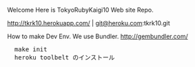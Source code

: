 Welcome
Here is TokyoRubyKaigi10 Web site Repo. 

http://tkrk10.herokuapp.com/ | git@heroku.com:tkrk10.git

How to make Dev Env.
We use Bundler. http://gembundler.com/
<pre>
  make init 
  heroku toolbelt のインストール
</pre>
